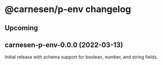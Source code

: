 # **@carnesen/p-env** changelog

## Upcoming

## carnesen-p-env-0.0.0 (2022-03-13)

Initial release with schema support for boolean, number, and string fields.

